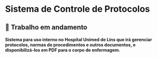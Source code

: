 # Sistema de Controle de Protocolos

<h2> 🚧 Trabalho em andamento </h2>

<h4>Sistema para uso interno no Hospital Unimed de Lins que irá gerenciar protocolos, normas de procedimentos e outros documentos, e disponibilizá-los em PDF para o corpo de enfermagem.</h4>

